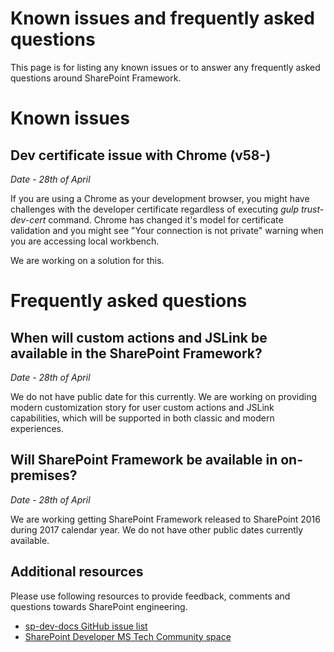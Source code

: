# Known issues and frequently asked questions

This page is for listing any known issues or to answer any frequently asked questions around SharePoint Framework. 

# Known issues

## Dev certificate issue with Chrome (v58-)
*Date - 28th of April*

If you are using a Chrome as your development browser, you might have challenges with the developer certificate regardless of executing *gulp trust-dev-cert* command. Chrome has changed it's model for certificate validation and you might see "Your connection is not private" warning when you are accessing local workbench.

We are working on a solution for this. 

# Frequently asked questions

## When will custom actions and JSLink be available in the SharePoint Framework?
*Date - 28th of April*

We do not have public date for this currently. We are working on providing modern customization story for user custom actions and JSLink capabilities, which will be supported in both classic and modern experiences. 

## Will SharePoint Framework be available in on-premises?
*Date - 28th of April*

We are working getting SharePoint Framework released to SharePoint 2016 during 2017 calendar year. We do not have other public dates currently available. 

## Additional resources
Please use following resources to provide feedback, comments and questions towards SharePoint engineering. 

* [sp-dev-docs GitHub issue list](https://github.com/SharePoint/sp-dev-docs/issues)
* [SharePoint Developer MS Tech Community space](https://aka.ms/sppnp-community)
